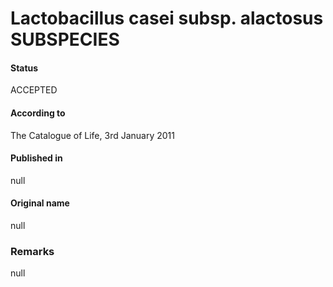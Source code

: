 # Lactobacillus casei subsp. alactosus SUBSPECIES

#### Status
ACCEPTED

#### According to
The Catalogue of Life, 3rd January 2011

#### Published in
null

#### Original name
null

### Remarks
null